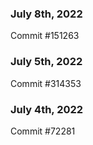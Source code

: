 ### July 8th, 2022

Commit #151263

### July 5th, 2022

Commit #314353


### July 4th, 2022

Commit #72281
